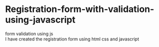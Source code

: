 # Registration-form-with-validation-using-javascript

form validation using js
<br>
I have created the registration form using html css and javascript
<br>
